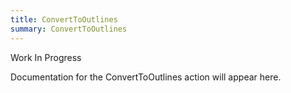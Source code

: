 ```yaml
---
title: ConvertToOutlines
summary: ConvertToOutlines
---
```


Work In Progress

Documentation for the ConvertToOutlines action will appear here.